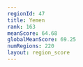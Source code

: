 ```yaml
---
regionId: 47
title: Yemen
rank: 163
meanScore: 64.68
globalMeanScore: 69.25
numRegions: 220
layout: region_score
---
```

